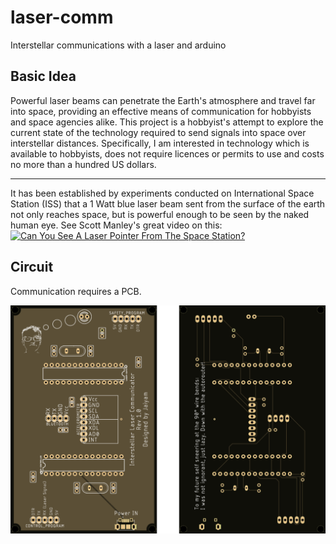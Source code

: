 # laser-comm
Interstellar communications with a laser and arduino

## Basic Idea

Powerful laser beams can penetrate the Earth's atmosphere and travel far into space, providing an effective means of communication for hobbyists and space agencies alike. This project is a hobbyist's attempt to explore the current state of the technology required to send signals into space over interstellar distances. Specifically, I am interested in technology which is available to hobbyists, does not require licences or permits to use and costs no more than a hundred US dollars.

----
It has been established by experiments conducted on International Space Station (ISS) that a 1 Watt blue laser beam sent from the surface of the earth not only reaches space, but is powerful enough to be seen by the naked human eye. See Scott Manley's great video on this:  
[![Can You See A Laser Pointer From The Space Station?](http://img.youtube.com/vi/DCQ2CbfGs6g/0.jpg)](http://www.youtube.com/watch?v=DCQ2CbfGs6g "Can You See A Laser Pointer From The Space Station?")

## Circuit
Communication requires a PCB.

![Front Side](https://github.com/dataplayer12/laser-comm/blob/master/images/pcb.png)
